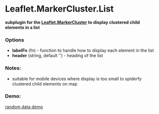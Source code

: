 # Leaflet.MarkerCluster.List
**subplugin for the [Leaflet.MarkerCluster](https://github.com/Leaflet/Leaflet.markercluster) to display clustered child elements in a list**


### Options
 * **labelFn** (fn) - function to handle how to display each element in the list
 * **header** (string, default '') - heading of the list 


### Notes:
 - suitable for mobile devices where display is too small to spiderfy clustered child elements on map


### Demo:
[random data demo](https://adammertel.github.io/Leaflet.MarkerCluster.List/demo/demo1.html)
